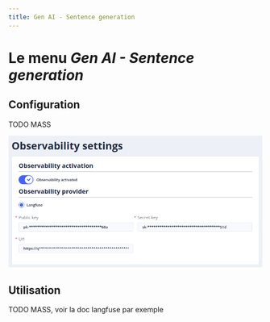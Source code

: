 ```yaml
---
title: Gen AI - Sentence generation
---
```


# Le menu _Gen AI - Sentence generation_

## Configuration

TODO MASS

![schéma Tock](../../../../img/gen-ai/gen-ai-feature-observability.png "Ecran de configuration de l'outil d'observation de l'IA")


## Utilisation

TODO MASS, voir la doc langfuse par exemple